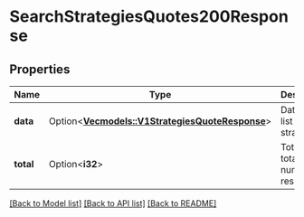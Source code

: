 # SearchStrategiesQuotes200Response

## Properties

Name | Type | Description | Notes
------------ | ------------- | ------------- | -------------
**data** | Option<[**Vec<models::V1StrategiesQuoteResponse>**](v1StrategiesQuoteResponse.md)> | Data is the list of strategies. | [optional]
**total** | Option<**i32**> | Total is the total number of results. | [optional]

[[Back to Model list]](../README.md#documentation-for-models) [[Back to API list]](../README.md#documentation-for-api-endpoints) [[Back to README]](../README.md)



